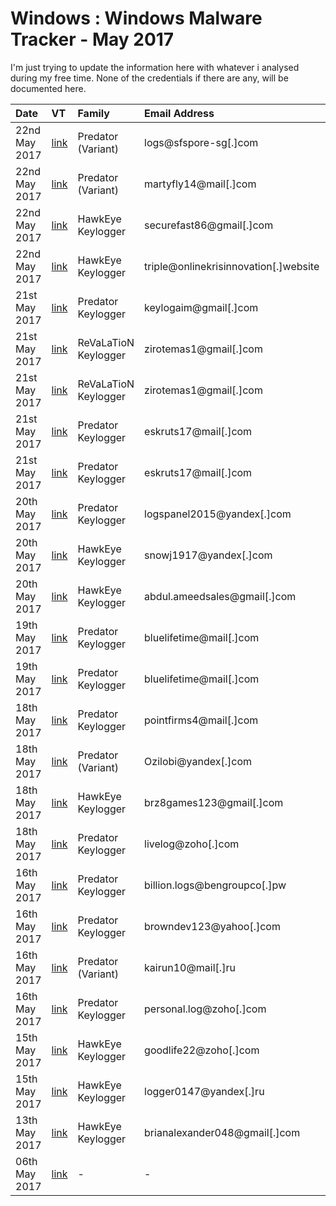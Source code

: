 # Windows : Windows Malware Tracker - May 2017

I'm just trying to update the information here with whatever i analysed during my free time.
None of the credentials if there are any, will be documented here.

|     Date     |      VT     |    Family    | Email Address | Secondary Email | Skype |  Google+ | Facebook | FTP Server | C&C |
| :---         | :---          | :---         | :---         | :---         | :---         | :---         | :---         | :---         | :---         |
| 22nd May 2017 | [link](https://virustotal.com/en/file/880db96e9eb9311dd3ef1ea1c21c83f197c8a06e0dacaaa14e28b46c1fae58c0/analysis/) | Predator (Variant) | logs@sfspore-sg[.]com | breezybrown15@gmail[.]com | dozybrown | [link](https://plus.google.com/105029184782004392537) | - | - | - |
| 22nd May 2017 | [link](https://virustotal.com/en/file/b39782b6e2a957cfcf4afd39006b178c41cb9d7d73ceab19d7d4b2c7bb6cb301/analysis/) | Predator (Variant) | martyfly14@mail[.]com | - | - | - | - | - | - |
| 22nd May 2017 | [link](https://virustotal.com/en/file/87a48cc981f78bafe19b49f3b810f2c8d517f3bfd022521c24bed9a9c30edfda/analysis/) | HawkEye Keylogger | securefast86@gmail[.]com | - | - | [link](https://plus.google.com/113576340514180937825) | - | - | - |
| 22nd May 2017 | [link](https://virustotal.com/en/file/edd652f8710e454fc89323dd9c6edbad552922d91f678063fbd017a515ae4c06/analysis/) | HawkEye Keylogger | triple@onlinekrisinnovation[.]website | - | - | - | - | - | - |
| 21st May 2017 | [link](https://virustotal.com/en/file/6a297574267f44ef9cd60ad9909b004eefbf4751031cf89707cd5353479590fc/analysis/) | Predator Keylogger | keylogaim@gmail[.]com | - | - | [link](https://plus.google.com/105137872906091017796) | - | - | - |
| 21st May 2017 | [link](https://virustotal.com/en/file/26aa84a859aa0e89971a75b2fff2f9543a43ec3d6a31ba5116e9e9bdd3584ace/analysis/) | ReVaLaTioN Keylogger | zirotemas1@gmail[.]com | - | - | [link](https://plus.google.com/116048014707032948817) | - | - | - |
| 21st May 2017 | [link](https://virustotal.com/en/file/9868aabefc41b6b36b1e2d170864ecf13de958950a1cf4cf99679d71530722e6/analysis/) | ReVaLaTioN Keylogger | zirotemas1@gmail[.]com | - | - | [link](https://plus.google.com/116048014707032948817) | - | - | - |
| 21st May 2017 | [link](https://virustotal.com/en/file/50173f5661d427c1ad1abcef4adfe8017ba79e0bcde601dd6ed8d5dd3feeeac9/analysis/) | Predator Keylogger | eskruts17@mail[.]com | - | - | - | - | - | - |
| 21st May 2017 | [link](https://virustotal.com/en/file/598b3dcd683042657df20cd42411145a465ec0eaa6b145bf5a6849fcd9995cf6/analysis/) | Predator Keylogger | eskruts17@mail[.]com | - | - | - | - | - | - |
| 20th May 2017 | [link](https://virustotal.com/en/file/c307f3e34cbb41b00251f40d00de09d708f8d87308daa4ed68d1c56a07c4ce01/analysis/) | Predator Keylogger | logspanel2015@yandex[.]com | - | - | - | - | - | - |
| 20th May 2017 | [link](https://virustotal.com/en/file/7699ae5869daef0095e60f6cc40b97e1096c97e32d01bae379e3931b9913f043/analysis/) | HawkEye Keylogger | snowj1917@yandex[.]com | - | - | - | - | - | - |
| 20th May 2017 | [link](https://virustotal.com/en/file/4fa83f46e7126df8921e3cc3f23e0ffe7f2f6a8e7688b8b58634d5a017ee0511/analysis/) | HawkEye Keylogger | abdul.ameedsales@gmail[.]com | - | - | [link](https://plus.google.com/103393712592831958105) | - | - | - |
| 19th May 2017 | [link](https://virustotal.com/en/file/e45e4748092a6aa24a4067f9aa1bb0e158996fc7b5ee2a2b907cad97c324f1f2/analysis/) | Predator Keylogger | bluelifetime@mail[.]com | - | - | - | - | - | - |
| 19th May 2017 | [link](https://virustotal.com/en/file/ecd63b7cfa6b4d45bda4a5195da27ab9775a59840946f9d8985272d816129e97/analysis/) | Predator Keylogger | bluelifetime@mail[.]com | - | - | - | - | - | - |
| 18th May 2017 | [link](https://virustotal.com/en/file/7ca25f8240b76c13c8ec1eabb6703f2857d88b614cd9fefbfd03ee4307d95e0f/analysis/) | Predator Keylogger | pointfirms4@mail[.]com | - | - | - | - | - | - |
| 18th May 2017 | [link](https://virustotal.com/en/file/a81d0186d1a59e6454d00952c8b66d18369a2874a65f5c3bffe7f21c3d906620/analysis/) | Predator (Variant) | Ozilobi@yandex[.]com | - | - | - | - | - | - |
| 18th May 2017 | [link](https://virustotal.com/en/file/c7e7171bf77fb42666c61ad5c8d2f6a19e576a40141d94224603a27474392740/analysis/) | HawkEye Keylogger | brz8games123@gmail[.]com | - | live:brz8games123_1 | [link](https://plus.google.com/106929799620793647496) | - | - | - |
| 18th May 2017 | [link](https://virustotal.com/en/file/3ee26962897b8c9c331ce985a549129d757b72cac98fe28ddb7f71b7b56e8ea8/analysis/) | Predator Keylogger | livelog@zoho[.]com | - | - | - | - | - | - |
| 16th May 2017 | [link](https://virustotal.com/en/file/51dad86a6951e045b3c4544b97470bfc68503c34e0e6fcffce1c23f23fbbf506/analysis/) | Predator Keylogger | billion.logs@bengroupco[.]pw | - | - | - | - | - | - |
| 16th May 2017 | [link](https://virustotal.com/en/file/caa020f7d5d8799a7d60c8cf416567b8f50a303529b69914649348db9804e9f0/analysis/) | Predator Keylogger | browndev123@yahoo[.]com | - | - | - | - | - | - |
| 16th May 2017 | [link](https://virustotal.com/en/file/2c4402f9a0bcc63e0a9f8c11f54440669286c93fe967df03bfb9f23933b51140/analysis/) | Predator (Variant) | kairun10@mail[.]ru | - | - | - | - | - | - |
| 16th May 2017 | [link](https://virustotal.com/en/file/c1ce26c2d09fa63b7bb0cacf558627526998a6f8df0ce059ac73427d4ddca5dd/analysis/) | Predator Keylogger | personal.log@zoho[.]com | - | - | - | - | - | - |
| 15th May 2017 | [link](https://virustotal.com/en/file/bb29e773445e4faf4bbddda57cef30987fb6b4c0c7b509bdbb3edfdcb8b63cab/analysis/) | HawkEye Keylogger | goodlife22@zoho[.]com | - | - | - | - | - | - |
| 15th May 2017 | [link](https://virustotal.com/en/file/06f39ee1e917b5d02b436a9dc2d62581fb8004ee6f2d376e09fb90aee253b85b/analysis/) | HawkEye Keylogger | logger0147@yandex[.]ru | - | - | - | - | - | - |
| 13th May 2017 | [link](https://virustotal.com/en/file/2f940bc2b04789102aab15c5ebb96be9b4a6687732b2f6c751b22341a52d9f7f/analysis/) | HawkEye Keylogger | brianalexander048@gmail[.]com | - | - | [link](https://plus.google.com/111762948974676096842) | - | - | - |
| 06th May 2017 | [link](https://virustotal.com/en/file/4b5e0b900276300c0f98443353ddef641856664f10d10ad62ac6d6b4520de51f/analysis/) | - | - | - | - | - | - | rzjanin@ftp://rzjanin[.]zapto[.]org | - |
